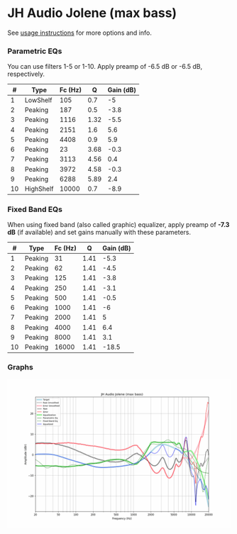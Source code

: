 # JH Audio Jolene (max bass)
See [usage instructions](https://github.com/jaakkopasanen/AutoEq#usage) for more options and info.

### Parametric EQs
You can use filters 1-5 or 1-10. Apply preamp of -6.5 dB or -6.5 dB, respectively.

|   # | Type      |   Fc (Hz) |    Q |   Gain (dB) |
|-----|-----------|-----------|------|-------------|
|   1 | LowShelf  |       105 | 0.7  |        -5   |
|   2 | Peaking   |       187 | 0.5  |        -3.8 |
|   3 | Peaking   |      1116 | 1.32 |        -5.5 |
|   4 | Peaking   |      2151 | 1.6  |         5.6 |
|   5 | Peaking   |      4408 | 0.9  |         5.9 |
|   6 | Peaking   |        23 | 3.68 |        -0.3 |
|   7 | Peaking   |      3113 | 4.56 |         0.4 |
|   8 | Peaking   |      3972 | 4.58 |        -0.3 |
|   9 | Peaking   |      6288 | 5.89 |         2.4 |
|  10 | HighShelf |     10000 | 0.7  |        -8.9 |

### Fixed Band EQs
When using fixed band (also called graphic) equalizer, apply preamp of **-7.3 dB** (if available) and set gains manually with these parameters.

|   # | Type    |   Fc (Hz) |    Q |   Gain (dB) |
|-----|---------|-----------|------|-------------|
|   1 | Peaking |        31 | 1.41 |        -5.3 |
|   2 | Peaking |        62 | 1.41 |        -4.5 |
|   3 | Peaking |       125 | 1.41 |        -3.8 |
|   4 | Peaking |       250 | 1.41 |        -3.1 |
|   5 | Peaking |       500 | 1.41 |        -0.5 |
|   6 | Peaking |      1000 | 1.41 |        -6   |
|   7 | Peaking |      2000 | 1.41 |         5   |
|   8 | Peaking |      4000 | 1.41 |         6.4 |
|   9 | Peaking |      8000 | 1.41 |         3.1 |
|  10 | Peaking |     16000 | 1.41 |       -18.5 |

### Graphs
![](./JH%20Audio%20Jolene%20(max%20bass).png)
